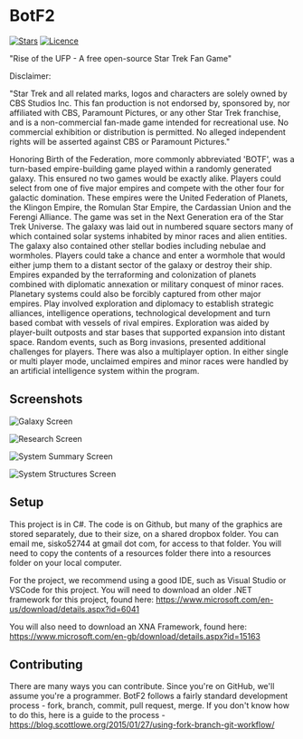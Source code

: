 # BotF2
[![Stars](https://img.shields.io/github/stars/BotF2/BotF2?logo=github)](https://github.com/plowteam/donut/stargazers)
[![Licence](https://img.shields.io/badge/Licence-MS--RL-green)](https://opensource.org/licenses/ms-rl.html)

"Rise of the UFP -  A free open-source Star Trek Fan  Game" 

Disclaimer:

"Star Trek and all related marks, logos and characters are solely owned by CBS Studios Inc. This fan production is not endorsed by, sponsored by, nor affiliated with CBS, Paramount Pictures, or any other Star Trek franchise, and is a non-commercial fan-made game intended for recreational use. No commercial exhibition or distribution is permitted. No alleged independent rights will be asserted against CBS or Paramount Pictures."

Honoring Birth of the Federation, more commonly abbreviated 'BOTF', was a turn-based empire-building game played within a randomly generated galaxy. This ensured no two games would be exactly alike. Players could select from one of five major empires and compete with the other four for galactic domination. These empires were the United Federation of Planets, the Klingon Empire, the Romulan Star Empire, the Cardassian Union and the Ferengi Alliance. The game was set in the Next Generation era of the Star Trek Universe. The galaxy was laid out in numbered square sectors many of which contained solar systems inhabited by minor races and alien entities. The galaxy also contained other stellar bodies including nebulae and wormholes. Players could take a chance and enter a wormhole that would either jump them to a distant sector of the galaxy or destroy their ship. Empires expanded by the terraforming and colonization of planets combined with diplomatic annexation or military conquest of minor races. Planetary systems could also be forcibly captured from other major empires. Play involved exploration and diplomacy to establish strategic alliances, intelligence operations, technological development and turn based combat with vessels of rival empires. Exploration was aided by player-built outposts and star bases that supported expansion into distant space. Random events, such as Borg invasions, presented additional challenges for players. There was also a multiplayer option. In either single or multi player mode, unclaimed empires and minor races were handled by an artificial intelligence system within the program.

## Screenshots
![Galaxy Screen](https://www.botf2.org/images/screenshots/GalaxyScreen.png)

![Research Screen](https://www.botf2.org/images/screenshots/ResearchScreen.jpg)

![System Summary Screen](https://www.botf2.org/images/screenshots/SystemProductionScreen.png)

![System Structures Screen](https://www.botf2.org/images/screenshots/SystemStructuresScreen.png)

## Setup
This project is in C#.  The code is on Github, but many of the graphics are stored separately, due to their size, on a shared dropbox folder.  You can email me, sisko52744 at gmail dot com, for access to that folder.  You will need to copy the contents of a resources folder there into a resources folder on your local computer. 

For the project, we recommend using a good IDE, such as Visual Studio or VSCode for this project.  You will need to download an older .NET framework for this project, found here:
https://www.microsoft.com/en-us/download/details.aspx?id=6041

You will also need to download an XNA Framework, found here:
https://www.microsoft.com/en-gb/download/details.aspx?id=15163

## Contributing
There are many ways you can contribute. Since you're on GitHub, we'll assume you're a programmer. BotF2 follows a fairly standard development process -  fork, branch, commit, pull request, merge. If you don't know how to do this, here is a guide to the process - https://blog.scottlowe.org/2015/01/27/using-fork-branch-git-workflow/

